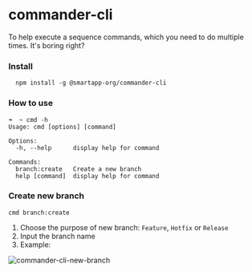 # commander-cli

To help execute a sequence commands, which you need to do multiple times. It's boring right?

### Install

```
  npm install -g @smartapp-org/commander-cli
```

### How to use

```
➜  ~ cmd -h
Usage: cmd [options] [command]

Options:
  -h, --help      display help for command

Commands:
  branch:create   Create a new branch
  help [command]  display help for command
```

### Create new branch

```
cmd branch:create
```

1. Choose the purpose of new branch: `Feature`, `Hotfix` or `Release`
2. Input the branch name
3. Example:

![commander-cli-new-branch](https://user-images.githubusercontent.com/6206464/131709697-a58d17fa-3bdd-42e1-b7db-a8d3b6cc9b95.gif)
